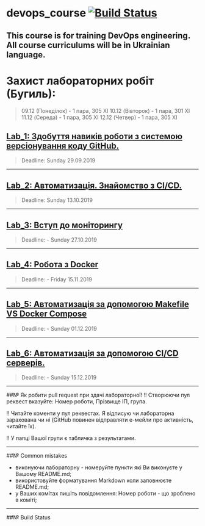 # devops_course [![Build Status](https://travis-ci.org/BobasB/devops_course.svg?branch=master)](https://travis-ci.org/BobasB/devops_course)
This course is for training DevOps engineering. 
All course curriculums will be in Ukrainian language.
---
# Захист лабораторних робіт (Бугиль):
> 09.12 (Понеділок) - 1 пара, 305 XI
> 10.12 (Вівторок) - 1 пара, 301 XI
> 11.12 (Середа) - 1 пара, 305 XI
> 12.12 (Четвер) - 1 пара, 305 XI

## [Lab_1: Здобуття навиків роботи з системою версіонування коду GitHub.](https://github.com/BobasB/devops_course/tree/master/lab1) 
> Deadline: Sunday 29.09.2019
---
## [Lab_2: Автоматизація. Знайомство з CI/CD.](https://github.com/BobasB/devops_course/tree/master/lab2)
> Deadline: Sunday 13.10.2019
---
## [Lab_3: Вступ до моніторингу](https://github.com/BobasB/devops_course/tree/master/lab3)
> Deadline: - Sunday 27.10.2019
---
## [Lab_4: Робота з Docker](https://github.com/BobasB/devops_course/tree/master/lab4)
> Deadline: - Friday 15.11.2019 
---
## [Lab_5: Автоматизація за допомогою Makefile VS Docker Compose](https://github.com/BobasB/devops_course/tree/master/lab5)
> Deadline: - Sunday 01.12.2019
---
## [Lab_6: Автоматизація за допомогою CI/CD серверів.](https://github.com/BobasB/devops_course/tree/master/lab6)
> Deadline: - Sunday 15.12.2019
---
##№ Як робити pull request при здачі лабораторної!
:bangbang: Створюючи пул реквест вказуйте: Номер роботи, Прізвище ІП, група.

:bangbang: Читайте коменти у пул реквестах. Я відписую чи лабораторна зарахована чи ні (GitHub повинен відправляти е-мейли про активність, читайте їх).

:bangbang: У папці Вашої групи є табличка з результатами.

---
##№ Common mistakes
- виконуючи лабораторну - номеруйте пункти які Ви виконуєте у Вашому README.md;
- використовуйте форматування Markdown коли заповнюєте README.md;
- у Ваших комітах пишіть повідомлення: Номер роботи - що зроблено в коміті;
---
##№ Build Status 